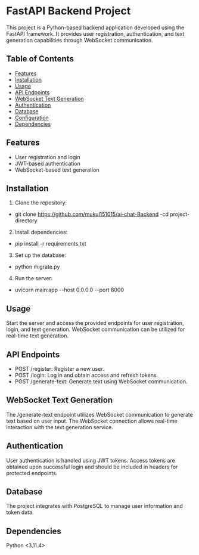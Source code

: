 # FastAPI Backend Project

This project is a Python-based backend application developed using the FastAPI framework. It provides user registration, authentication, and text generation capabilities through WebSocket communication.

## Table of Contents

- [Features](#features)
- [Installation](#installation)
- [Usage](#usage)
- [API Endpoints](#api-endpoints)
- [WebSocket Text Generation](#websocket-text-generation)
- [Authentication](#authentication)
- [Database](#database)
- [Configuration](#configuration)
- [Dependencies](#dependencies)


## Features

- User registration and login
- JWT-based authentication
- WebSocket-based text generation

## Installation

1. Clone the repository:

- git clone <https://github.com/mukul151015/ai-chat-Backend>
-cd project-directory
2. Install dependencies:
- pip install -r requirements.txt
3. Set up the database:
- python migrate.py
4. Run the server:

- uvicorn main:app --host 0.0.0.0 --port 8000
## Usage
Start the server and access the provided endpoints for user registration, login, and text generation. WebSocket communication can be utilized for real-time text generation.

## API Endpoints
- POST /register: Register a new user.
- POST /login: Log in and obtain access and refresh tokens.
- POST /generate-text: Generate text using WebSocket communication.
## WebSocket Text Generation
The /generate-text endpoint utilizes WebSocket communication to generate text based on user input. The WebSocket connection allows real-time interaction with the text generation service.

## Authentication
User authentication is handled using JWT tokens. Access tokens are obtained upon successful login and should be included in headers for protected endpoints.

## Database
The project integrates with PostgreSQL to manage user information and token data.


## Dependencies
Python <3.11.4>
